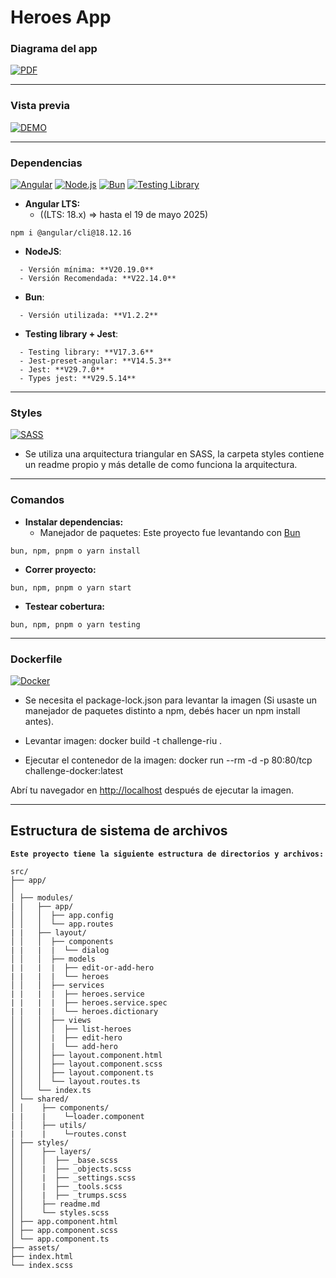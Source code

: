 # Heroes App

### Diagrama del app 

[![PDF](https://img.shields.io/badge/PDF-%23D00000.svg?style=for-the-badge&logo=adobe-acrobat-reader&logoColor=white)](https://drive.google.com/file/d/1qipafT_ENNz7PW3FFGXFgxcnpALQLhQp/view?usp=sharing)  

--- 

### Vista previa    
[![DEMO](https://img.shields.io/badge/DEMO-LIVE-2ea44f?style=for-the-badge&logoColor=white&logo=github)](https://riu-frontend-tomas-martinez.vercel.app/list)

---

### Dependencias

[![Angular](https://img.shields.io/badge/Angular-DD0031?style=for-the-badge&logo=angular&logoColor=white)](https://v18.angular.dev/) [![Node.js](https://img.shields.io/badge/Node.js-339933?style=for-the-badge&logo=nodedotjs&logoColor=white)](https://nodejs.org/en/download) [![Bun](https://img.shields.io/badge/Bun-1B1B1B?style=for-the-badge&logo=bun&logoColor=FFFFFF)](https://bun.sh) [![Testing Library](https://img.shields.io/badge/-Testing%20Library-%23E38332?style=for-the-badge&logo=testing-library&logoColor=white)](https://testing-library.com/docs/angular-testing-library/intro)

- **Angular LTS:**
  - ((LTS: 18.x) => hasta el 19 de mayo 2025)
```
npm i @angular/cli@18.12.16 
```

- **NodeJS**:
```
  - Versión mínima: **V20.19.0**
  - Versión Recomendada: **V22.14.0**
```

- **Bun**:
```
  - Versión utilizada: **V1.2.2**
```

- **Testing library + Jest**:
```
  - Testing library: **V17.3.6**
  - Jest-preset-angular: **V14.5.3**
  - Jest: **V29.7.0**
  - Types jest: **V29.5.14**
```
---

### Styles
[![SASS](https://img.shields.io/badge/SASS-CC6699?style=for-the-badge&logo=sass&logoColor=white)](https://sass-lang.com/)

- Se utiliza una arquitectura triangular en SASS, la carpeta styles contiene un readme propio y más detalle de como funciona la arquitectura.

---

### Comandos



- **Instalar dependencias:**
  - Manejador de paquetes: Este proyecto fue levantando con [Bun](https://bun.sh/)

```
bun, npm, pnpm o yarn install
```

- **Correr proyecto:**
```
bun, npm, pnpm o yarn start
```

- **Testear cobertura:**
```
bun, npm, pnpm o yarn testing
```

---

### Dockerfile

[![Docker](https://img.shields.io/badge/docker-%230db7ed.svg?style=for-the-badge&logo=docker&logoColor=white)](https://www.docker.com/)
  - Se necesita el package-lock.json para levantar la imagen (Si usaste un manejador de paquetes distinto a npm, debés hacer un npm install antes).

  - Levantar imagen: docker build -t challenge-riu .

  - Ejecutar el contenedor de la imagen: docker run --rm -d -p 80:80/tcp challenge-docker:latest

Abrí tu navegador en [http://localhost](http://localhost/list) después de ejecutar la imagen.

---



## Estructura de sistema de archivos

**`Este proyecto tiene la siguiente estructura de directorios y archivos:`**
```
src/
├── app/
│
│ ├── modules/
| │   ├── app/
│ │   │  ├── app.config
│ │   │  └── app.routes
| |   ├── layout/
│ │   │  ├── components
| |   |  |  └── dialog
│ │   │  ├── models
| |   |  |  ├── edit-or-add-hero
| |   |  |  └── heroes
│ │   │  ├── services 
| |   |  |  ├── heroes.service
| |   |  |  ├── heroes.service.spec
| |   |  |  └── heroes.dictionary
│ │   │  ├── views
│ │   │  │  ├── list-heroes
│ │   │  |  ├── edit-hero
│ │   │  |  └── add-hero
│ │   │  ├── layout.component.html
│ │   │  ├── layout.component.scss
│ │   │  ├── layout.component.ts
│ │   │  └── layout.routes.ts
│ │   └── index.ts
│ └── shared/
│ │    ├── components/
| |    |    └─loader.component
│ │    ├── utils/
| |    |    └─routes.const
│ ├── styles/ 
│ │    ├── layers/
│ │    │  ├── _base.scss
│ │    |  ├── _objects.scss
│ │    |  ├── _settings.scss
│ │    |  ├── _tools.scss
│ │    |  ├── _trumps.scss
│ │    ├── readme.md
│ │    └── styles.scss
│ ├── app.component.html
│ ├── app.component.scss
│ └── app.component.ts
├── assets/
├── index.html
└── index.scss
```


